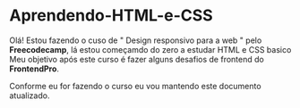 
# Aprendendo-HTML-e-CSS
  Olá! Estou fazendo o cuso de " Design responsivo para a web " pelo **Freecodecamp**, lá estou começamdo do zero a estudar HTML e CSS basico
  Meu objetivo após este curso é fazer alguns desafios de frontend do **FrontendPro**.

  Conforme eu for fazendo o curso eu vou mantendo este documento atualizado.
